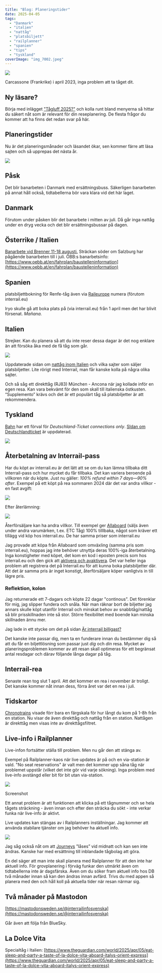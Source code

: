 ```yaml
---
title: "Blog: Planeringstider"
date: 2025-04-05
tags: 
  - "Danmark"
  - "italien"
  - "nattåg"
  - "platsbiljett"
  - "railplanner"
  - "spanien"
  - "tips"
  - "tyskland"
coverImage: "img_7002.jpeg"
---
```


 

![](images/planeringstider_8.jpeg?w=768)

<figcaption>

Carcassone (Frankrike) i april 2023, inga problem att ta tåget dit.

</figcaption>

 

## Ny läsare?

Börja med inlägget ["Tågluff 2025?"](https://www.trainfo.eu/2025/01/19/tagluff-2025/) och kolla runt bland menyerna så hittar du säkert nåt som är relevant för din reseplanering. De flesta frågor du kommer att ha finns det redan svar på här.

## Planeringstider

Nu är det planeringsmånader och läsandet ökar, sen kommer färre att läsa sajten och så upprepas det nästa år.

![](images/planeringstider_7.jpg?w=724)

## Påsk

Det blir banarbeten i Danmark med ersättningsbuss. Säkerligen banarbeten på annat håll också, tidtabellerna bör vara klara vid det här laget.

## Danmark

Förutom under påsken blir det banarbete i mitten av juli. Då går inga nattåg under en dryg vecka och det blir ersättningsbussar på dagen.

## Österrike / Italien

[Banarbete vid Brenner 11-18 augusti.](https://www.oebb.at/en/fahrplan/baustelleninformation/brennersperre) Sträckan söder om Salzburg har pågående banarbeten till i juli. ÖBB:s banarbetsinfo: [https://www.oebb.at/en/fahrplan/baustelleninformation](https://www.oebb.at/en/fahrplan/baustelleninformation)

## Spanien

platsbiljettbokning för Renfe-tåg även via [Raileurope](https://www.trainfo.eu/raileurope/) numera (förutom interrail.eu)

Iryo skulle gå att boka plats på (via interrail.eu) från 1 april men det har blivit försenat. _Mañana._

## Italien

Strejker. Kan du planera så att du inte reser dessa dagar är det nog enklare än att försöka åka med de få tåg som går.

![](images/planeringstider_1.jpeg?w=360)

Uppdaterade sidan om [nattåg inom Italien](https://www.trainfo.eu/sicilien-kalbrien-apulien/) och vilka sajter som säljer platsbiljetter. Lite rörigt med Interrail, man får kanske kolla på några olika sajter.

Och så såg ett direkttåg (RJ83) München - Ancona när jag kollade inför en egen resa. Kan vara bekvämt för den som skall till italienska östkusten. “Supplemento” krävs och det är ett populärt tåg så platsbiljetter är att rekommendera.

## Tyskland

[Bahn](https://int.bahn.de/en) har ett förval för _Deutschland-Ticket connections only_. [SIdan om Deutschlandticket](https://www.trainfo.eu/deutschland-ticket/) är uppdaterad.

![](images/planeringstider_2.png?w=397)

## Återbetalning av Interrail-pass

Har du köpt av interrail.eu är det lätt att se om du kan lämna tillbaka ditt Interrail-pass och hur mycket du får tillbaka. Det kan variera beroende på villkoren när du köpte. Just nu gäller: _100% refund within 7 days—90% after_. Exempel på ett köpt på rea sommaren 2024 där det var andra villkor - en fast avgift:

![](images/planeringstider_3.png?w=405)

Efter återlämning:

![](images/planeringstider_4.jpeg?w=1024)

Återförsäljare kan ha andra villkor. Till exempel ger [Allaboard](https://allaboard.eu/interrail) (säljs även under andra varumärken, t.ex. ETC Tåg) 100% tilllbaka, något som kräver ett tillägg vid köp hos interrail.eu. De har samma priser som interrail.eu

Jag provade att köpa från Allaboard som omväxling (samma pris som interrail.eu), hoppas jag inte behöver utnyttja deras 100%-iga återbetalning. Inga konstigheter med köpet, det kom en kod i eposten precis som hos interrail.eu och den gick att [aktivera och avaktivera](https://www.trainfo.eu/en-interrail-resa-steg-for-steg/). Det var heller inga problem att registrera det på Interrail.eu för att kunna boka platsbiljetter där. Att det är samma pris är inget konstigt, återförsäljare köper vanligtvis in till lägre pris.

### Reflektion, kolon

Jag returnerade ett 7-dagars och köpte 22 dagar "continous". Det förenklar för mig, jag slipper fundera och snåla. När man räknar bort de biljetter jag annars skulle köpt utanför Interrail och minskat behov av snabbtåg/nattåg så blir prisskillnaden inte så stor. Större flexibilitet med boende kan minska skillnaden ännu mer.

Jag lade in ett stycke om det på sidan [Är interrail billigast?](https://www.trainfo.eu/ar-interrail-billigast/)

Det kanske inte passar dig, men ta en funderare innan du bestämmer dig så att du får en biljettlösning som passar just _dig_ och _din_ resa. Mycket av planeringsproblemen kommer av att resan skall optimeras för ett begränsat antal resdagar och därav följande långa dagar på tåg.

## Interrail-rea

Senaste rean tog slut 1 april. Att det kommer en rea i november är troligt. Det kanske kommer nåt innan dess, förra året var det en rea i juli.

## Tidskartor

[Chronotrains](https://www.chronotrains.com/en/station/2673730-Stockholm) visade förr bara en färgskala för hur långt du kom på 1-8h från en station. Nu visar de även direkttåg och nattåg från en station. Nattågen är direkttåg men visas inte av direkttågsfiltret.

## Live-info i Railplanner

Live-infon fortsätter ställa till problem. Men nu går den att stänga av.

Exempel på Railplanner-kaos när live updates är på och en via-station är vald. "No seat reservations" är valt men det kommer upp såna tåg när problemet uppstår (vilket det inte gör vid varje sökning). Inga problem med live-info avstängd eller bit för bit utan via-station.

 

![](images/planeringstider_6.jpeg?w=592)

<figcaption>

Screenshot

</figcaption>

 

Ett annat problem är att funktionen att klicka på ett tågnummer och se hela tågets sträckning - även innan och efter den sträcka du sökt - inte verkar funka när live-info är aktivt.

Live updates kan stängas av i Railplanners inställningar. Jag kommer att använda stabilare tjänster om jag behöver ha aktuell info.

![](images/planeringstider_5.jpeg?w=360)

Jag såg också nåt om att [Journeys](https://www.trainfo.eu/en-interrail-resa-steg-for-steg/) ”låses” vid midnatt och kan sen inte ändras. Kanske har med ersättning till inblandade tågbolag att göra.

En del säger att man inte skall planera med Railplanner för att den inte har aktuell info. För grovplanering i förväg funkar den utmärkt även om tidtabellerna inte är dagsfärska. Även om du söker fram aktuell info hos DB två månader innan så kan den ändras innan avfärd. Trivs du med appen så planera med den och håll koll på aktuella tider när resan närmar sig.

## Två månader på Mastodon

[https://mastodonsweden.se/@interrailinfosvenska](https://mastodonsweden.se/@interrailinfosvenska)

Går även att följa från BlueSky.

## La Dolce Vita

Specialtåg i Italien: [https://www.theguardian.com/world/2025/apr/05/eat-sleep-and-party-a-taste-of-la-dolce-vita-aboard-italys-orient-express](https://www.theguardian.com/world/2025/apr/05/eat-sleep-and-party-a-taste-of-la-dolce-vita-aboard-italys-orient-express)
